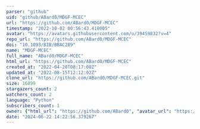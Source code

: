 ```yaml
---
parser: "github"
uid: "github/ABard0/MDGF-MCEC"
url: "https://github.com/ABard0/MDGF-MCEC"
timestamp: "2022-10-02 00:56:43.418005"
avatar: "https://avatars.githubusercontent.com/u/39459832?v=4"
repo_url: "https://github.com/ABard0/MDGF-MCEC"
doi: "10.1093/BIB/BBAC289"
name: "MDGF-MCEC"
full_name: "ABard0/MDGF-MCEC"
html_url: "https://github.com/ABard0/MDGF-MCEC"
created_at: "2022-04-20T08:17:00Z"
updated_at: "2022-08-15T12:12:02Z"
clone_url: "https://github.com/ABard0/MDGF-MCEC.git"
size: 16899
stargazers_count: 2
watchers_count: 2
language: "Python"
subscribers_count: 1
owner: {"html_url": "https://github.com/ABard0", "avatar_url": "https://avatars.githubusercontent.com/u/39459832?v=4", "login": "ABard0", "type": "User"}
date: "2024-06-22 14:22:56.379267"
---
```

